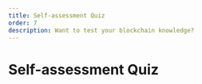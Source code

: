 ```yaml
---
title: Self-assessment Quiz
order: 7
description: Want to test your blockchain knowledge?
---
```


# Self-assessment Quiz

<H5PComponent :contents="['/h5p/M0-quiz-blockchain-intro']"></H5PComponent>
